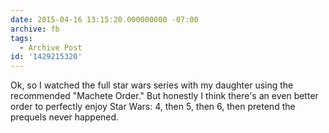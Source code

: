 ```yaml
---
date: 2015-04-16 13:15:20.000000000 -07:00
archive: fb
tags: 
  - Archive Post
id: '1429215320'
---
```


Ok, so I watched the full star wars series with my daughter using the recommended "Machete Order." But honestly I think there's an even better order to perfectly enjoy Star Wars: 4, then 5, then 6, then pretend the prequels never happened.
